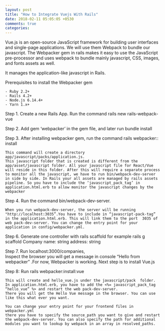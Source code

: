 ```yaml
---
layout: post
title: "How to Integrate Vuejs With Rails"
date: 2018-02-11 05:05:05 +0530
comments: true
categories: 
---
```


Vue.js is an open-source JavaScript framework for building user interfaces and single-page applications. We will use them Webpack to bundle our javascript. The Webpacker gem in rails makes it easy to use the JavaScript pre-processor and uses webpack to bundle mainly javascript, CSS, images, and fonts assets as well.

It manages the application-like javascript in Rails.

Prerequisites to install the Webpacker gem

    - Ruby 2.2+
    - Rails 4.2+
    - Node.js 6.14.4+
    - Yarn 1.x+

Step 1.  Create a new Rails App. Run the command rails new rails-webpack-vue

Step 2.  Add gem ‘webpacker’ in the gem file, and later run bundle install
                 
Step 3.  After installing webpacker gem, run the command rails webpacker::               install 

    This command will create a directory app/javascript/packs/application.js. 
    This javascript folder that is created is different from the app/asset/javascript folder. All your javascript file for React/Vue will reside in this folder. After this will require a separate process to monitor all the javascript, we have to run bin/webpack-dev-server in side by side. In Rails your all assets are managed by rails assets pipeline. So you have to include the ‘javascript_pack_tag’ in application.html.erb to allow monitor the javascript changes by the webpacker

Step 4. Run the command bin/webpack-dev-server. 

    When you run webpack-dev-server, the server will be running "http://localhost:3035”.You have to include in “javascript-pack-tag” in the application.html.erb. This will link them to the port  3035 of web pack-dev-server. You can change the entry point for your application in config/webpacker.yml.
 

Step 6. Generate one controller with rails scaffold for example
        rails g scaffold Company name: string address: string

Step 7.  Run localhost:3000/companies,  
    Inspect the browser you will get a message in console “Hello from webpacker” .For now, Webpacker is working. Next step is to install Vue.js

Step 8:  Run rails webpacker:install:vue

    This will create and hello_vue.js under the javascript/pack  folder. In application.html.erb, you have to add the <%= javascript_pack_tag “hello_vue” %> and restart the web pack-dev-server.
    There you will get the Hello Vue message in the browser. You can use like this what ever you want.

    You can change your entry point for your frontend files in webpacker.yml
    there you have to specify the source_path you want to give and restart the webpack-dev-server. You can also specify the path for additional modules you want to lookup by webpack in an array in resolved_paths.